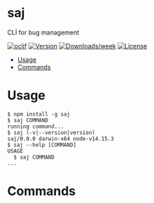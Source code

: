 saj
===

CLİ for bug management

[![oclif](https://img.shields.io/badge/cli-oclif-brightgreen.svg)](https://oclif.io)
[![Version](https://img.shields.io/npm/v/saj.svg)](https://npmjs.org/package/saj)
[![Downloads/week](https://img.shields.io/npm/dw/saj.svg)](https://npmjs.org/package/saj)
[![License](https://img.shields.io/npm/l/saj.svg)](https://github.com/NigarMovsumova/saj/blob/master/package.json)

<!-- toc -->
* [Usage](#usage)
* [Commands](#commands)
<!-- tocstop -->
# Usage
<!-- usage -->
```sh-session
$ npm install -g saj
$ saj COMMAND
running command...
$ saj (-v|--version|version)
saj/0.0.0 darwin-x64 node-v14.15.3
$ saj --help [COMMAND]
USAGE
  $ saj COMMAND
...
```
<!-- usagestop -->
# Commands
<!-- commands -->

<!-- commandsstop -->
